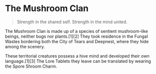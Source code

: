 # The Mushroom Clan

> Strength in the shared self.
> Strength in the mind united.

The Mushroom Clan is made up of a species of sentient mushroom-like beings, neither bugs nor plants.[1][2] They took residence in the Fungal Wastes bordering both the City of Tears and Deepnest, where they hide among the scenery.

These territorial creatures possess a hive mind and developed their own language.[1][3] The Lore Tablets they leave can be translated by wearing the Spore Shroom Charm.
